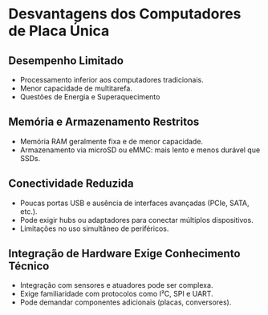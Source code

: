 # Desvantagens dos Computadores de Placa Única

## Desempenho Limitado

- Processamento inferior aos computadores tradicionais.
- Menor capacidade de multitarefa.
- Questões de Energia e Superaquecimento

## Memória e Armazenamento Restritos

- Memória RAM geralmente fixa e de menor capacidade.
- Armazenamento via microSD ou eMMC: mais lento e menos durável que SSDs.

## Conectividade Reduzida

- Poucas portas USB e ausência de interfaces avançadas (PCIe, SATA, etc.).
- Pode exigir hubs ou adaptadores para conectar múltiplos dispositivos.
- Limitações no uso simultâneo de periféricos.

## Integração de Hardware Exige Conhecimento Técnico

- Integração com sensores e atuadores pode ser complexa.
- Exige familiaridade com protocolos como I²C, SPI e UART.
- Pode demandar componentes adicionais (placas, conversores).
